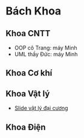 # Bách Khoa #

## Khoa CNTT ##
  * OOP cô Trang: máy Minh
  * UML thầy Đức: máy Minh

## Khoa Cơ khí ##

## Khoa Vật lý ##
  * [Slide vật lý đại cương](http://bka.vn/diendan/showthread.php?7577-Slide-b%C3%A0i-gi%E1%BA%A3ng-V%E1%BA%ADt-l%C3%BD-%C4%91%E1%BA%A1i-c%C6%B0%C6%A1ng-Dhbkhn)

## Khoa Điện ##